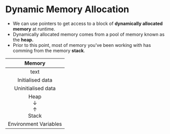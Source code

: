 # Dynamic Memory Allocation
- We can use pointers to get access to a block of **dynamically allocated memory** at runtime.
- Dynamically allocated memory comes from a pool of memory known as the **heap.**
- Prior to this point, most of memory you've been working with has comming from the memory **stack**.

|          Memory         |
|:-----------------------:|
|           text          |
|     Initialised data    |
|    Uninitialised data   |
| Heap<br>↓<br>↑<br>Stack |
|  Environment Variables  |
